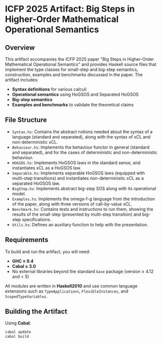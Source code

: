 # ICFP 2025 Artifact: Big Steps in Higher-Order Mathematical Operational Semantics

## Overview

This artifact accompanies the ICFP 2025 paper "Big Steps in Higher-Order Mathematical Operational Semantics" and provides Haskell source files that implement the type classes for small-step and big-step semantics, construction, examples and benchmarks discussed in the paper. The artifact includes:

- **Syntax definitions** for various calculi
- **Operational semantics** using HoGSOS and Separated HoGSOS
- **Big-step semantics**
- **Examples and benchmarks** to validate the theoretical claims

## File Structure

- ``Syntax.hs``: Contains the abstract notions needed about the syntax of a language (standard and separated), along with the syntax of xCL and non-deterministic xCL.
- ``Behaviour.hs``: Implements the behaviour functor in general (standard and separated), and for the cases of deterministic and non-deterministic behaviour.
- ``HOGSOS.hs``: Implements HoGSOS laws in the standard sense, and instantiates xCL as a HoGSOS law.
- ``Separable.hs``: Implements separable HoGSOS laws (equipped with multi-step transitions) and instantiates non-deterministic xCL as a separated HoGSOS law.
- ``BigStep.hs``: Implements abstract big-step SOS along with its operational model.
- ``Examples.hs``: Implements the omega-f-g language from the introduction of the paper, along with three versions of call-by-value xCL.
- ``Benchmark.hs``: Contains tests and instructions to run them, showing the results of the small-step (presented by multi-step transition) and big-step specifications.
- ``Utils.hs``: Defines an auxiliary function to help with the presentation.

## Requirements

To build and run the artifact, you will need:

- **GHC   ≥ 9.4**
- **Cabal ≥ 3.0**
- No external libraries beyond the standard `base` package (version ≥ 4.12 and < 5)

All modules are written in **Haskell2010** and use common language extensions such as `TypeApplications`, `FlexibleInstances`, and `ScopedTypeVariables`.

## Building the Artifact
Using **Cabal**:

```bash
cabal update
cabal build


